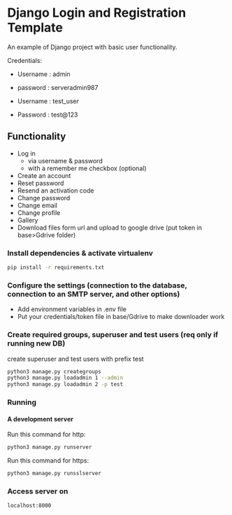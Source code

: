# Django Login and Registration Template

An example of Django project with basic user functionality.

Credentials:
- Username : admin
- password : serveradmin987

- Username : test_user
- Password : test@123


## Functionality

- Log in
    - via username & password
    - with a remember me checkbox (optional)
- Create an account
- Reset password
- Resend an activation code
- Change password
- Change email
- Change profile
- Gallery 
- Download files form url and upload to google drive (put token in base>Gdrive folder)


### Install dependencies & activate virtualenv

```bash
pip install -r requirements.txt
```

### Configure the settings (connection to the database, connection to an SMTP server, and other options)

- Add environment variables in .env file
- Put your credentials/token file in base/Gdrive to make downloader work

### Create required groups, superuser and test users (req only if running new DB)
create superuser and test users with prefix test

```bash
python3 manage.py creategroups
python3 manage.py loadadmin 1 --admin 
python3 manage.py loadadmin 2 -p test
```


### Running

#### A development server

Run this command for http:

```bash
python3 manage.py runserver
```

Run this command for https:

```bash
python3 manage.py runsslserver
```

### Access server on 

```bash
localhost:8000
```
